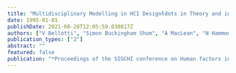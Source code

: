 ```yaml
---
title: "Multidisciplinary Modelling in HCI Designłdots in Theory and in Practice"
date: 1995-01-01
publishDate: 2021-08-20T12:05:59.030817Z
authors: ["V Bellotti", "Simon Buckingham Shum", "A MacLean", "N Hammond"]
publication_types: ["2"]
abstract: ""
featured: false
publication: "*Proceedings of the SIGCHI conference on Human factors in computing systems łdots*"
---
```


